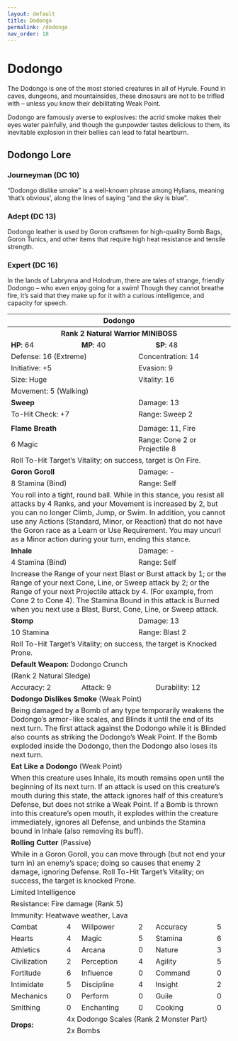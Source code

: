 ```yaml
---
layout: default
title: Dodongo
permalink: /dodongo
nav_order: 18
---
```


# Dodongo

The Dodongo is one of the most storied creatures in all of Hyrule. Found in caves, dungeons, and mountainsides, these dinosaurs are not to be trifled with – unless 
you know their debilitating Weak Point.

Dodongo are famously averse to explosives: the acrid smoke makes their eyes water painfully, and though the gunpowder tastes delicious to them, its inevitable explosion in their bellies can lead to fatal heartburn.

## Dodongo Lore

### Journeyman (DC 10)

“Dodongo dislike smoke” is a well-known phrase among Hylians, meaning ‘that’s obvious’, along the lines of saying “and the sky is blue”. 

### Adept (DC 13)

Dodongo leather is used by Goron craftsmen for high-quality Bomb Bags, Goron Tunics, and other items that require high heat resistance and tensile strength.

### Expert (DC 16)

In the lands of Labrynna and Holodrum, there are tales of strange, friendly Dodongo – who even enjoy going for a swim! Though they cannot breathe fire, it’s said that they make up for it with a curious intelligence, and capacity for speech.

<table class="creature-table">
  <thead>
    <tr>
      <th colspan="6" class="fs-6 text-grey-lt-000 creature-title-bg">Dodongo</th>
    </tr>
    <tr>
      <th colspan="6" class="fs-5 text-grey-lt-000 creature-title-bg">Rank 2 Natural Warrior MINIBOSS</th>
    </tr>
    <tr>
      <td class="text-grey-dk-300 creature-content-bg-dark" colspan="2">
        <strong>HP</strong>: 64
      </td>
      <td class="text-grey-dk-300 creature-content-bg-dark" colspan="2">
        <strong>MP</strong>: 40
      </td>
      <td class="text-grey-dk-300 creature-content-bg-dark" colspan="2">
        <strong>SP</strong>: 48
      </td>
    </tr>
    <tr>
      <td class="text-grey-dk-300 creature-content-bg-light" colspan="3">Defense: 16 (Extreme)</td>
      <td class="text-grey-dk-300 creature-content-bg-light" colspan="3">Concentration: 14</td>
    </tr>
    <tr>
      <td class="text-grey-dk-300 creature-content-bg-light" colspan="3">Initiative: +5</td>
      <td class="text-grey-dk-300 creature-content-bg-light" colspan="3">Evasion: 9</td>
    </tr>
    <tr>
      <td class="text-grey-dk-300 creature-content-bg-light" colspan="3">Size: Huge</td>
      <td class="text-grey-dk-300 creature-content-bg-light" colspan="3">Vitality: 16</td>
    </tr>
    <tr>
      <td class="text-grey-dk-300 creature-content-bg-light" colspan="6">Movement: 5 (Walking)</td>
    </tr>
    <tr>
      <td class="text-grey-dk-300 creature-content-bg-dark" colspan="3">
        <strong>Sweep</strong>
      </td>
      <td class="text-grey-dk-300 creature-content-bg-dark" colspan="3">Damage: 13</td>
    </tr>
    <tr>
      <td class="text-grey-dk-300 creature-content-bg-dark" colspan="3">To-Hit Check: +7</td>
      <td class="text-grey-dk-300 creature-content-bg-dark" colspan="3">Range: Sweep 2</td>
    </tr>
    <tr>
      <td class="text-grey-dk-300 creature-content-bg-dark fs-2" colspan="6"></td>
    </tr>
    <tr>
      <td class="text-grey-dk-300 creature-content-bg-light" colspan="3">
        <strong>Flame Breath</strong>
      </td>
      <td class="text-grey-dk-300 creature-content-bg-light" colspan="3">Damage: 11, Fire</td>
    </tr>
    <tr class="text-grey-dk-300 creature-content-bg-light">
      <td class="text-grey-dk-300 creature-content-bg-light" colspan="3">6 Magic</td>
      <td class="text-grey-dk-300 creature-content-bg-light" colspan="3">Range: Cone 2 or Projectile 8</td>
    </tr>
    <tr>
      <td class="text-grey-dk-300 creature-content-bg-light fs-2" colspan="6">Roll To-Hit Target’s Vitality; on success, target is On Fire.</td>
    </tr>
    <tr>
      <td class="text-grey-dk-300 creature-content-bg-light" colspan="3">
        <strong>Goron Goroll</strong>
      </td>
      <td class="text-grey-dk-300 creature-content-bg-light" colspan="3">Damage: -</td>
    </tr>
    <tr class="text-grey-dk-300 creature-content-bg-light">
      <td class="text-grey-dk-300 creature-content-bg-light" colspan="3">8 Stamina (Bind)</td>
      <td class="text-grey-dk-300 creature-content-bg-light" colspan="3">Range: Self</td>
    </tr>
    <tr>
      <td class="text-grey-dk-300 creature-content-bg-light fs-2" colspan="6">You roll into a tight, round ball. While in this stance, you resist all attacks by 4 Ranks, and your Movement is increased by 2, but you can no longer Climb, Jump, or Swim. In addition, you cannot use any Actions (Standard, Minor, or Reaction) that do not have the Goron race as a Learn or Use Requirement. You may uncurl as a Minor action during your turn, ending this stance.</td>
    </tr>
    <tr>
      <td class="text-grey-dk-300 creature-content-bg-light" colspan="3">
        <strong>Inhale</strong>
      </td>
      <td class="text-grey-dk-300 creature-content-bg-light" colspan="3">Damage: -</td>
    </tr>
    <tr class="text-grey-dk-300 creature-content-bg-light">
      <td class="text-grey-dk-300 creature-content-bg-light" colspan="3">4 Stamina (Bind)</td>
      <td class="text-grey-dk-300 creature-content-bg-light" colspan="3">Range: Self</td>
    </tr>
    <tr>
      <td class="text-grey-dk-300 creature-content-bg-light fs-2" colspan="6">Increase the Range of your next Blast or Burst attack by 1; or the Range of your next Cone, Line, or Sweep attack by 2; or the Range of your next Projectile attack by 4. (For example, from Cone 2 to Cone 4). The Stamina Bound in this attack is Burned when you next use a Blast, Burst, Cone, Line, or Sweep attack.</td>
    </tr>
    <tr>
      <td class="text-grey-dk-300 creature-content-bg-light" colspan="3">
        <strong>Stomp</strong>
      </td>
      <td class="text-grey-dk-300 creature-content-bg-light" colspan="3">Damage: 13</td>
    </tr>
    <tr class="text-grey-dk-300 creature-content-bg-light">
      <td class="text-grey-dk-300 creature-content-bg-light" colspan="3">10 Stamina</td>
      <td class="text-grey-dk-300 creature-content-bg-light" colspan="3">Range: Blast 2</td>
    </tr>
    <tr>
      <td class="text-grey-dk-300 creature-content-bg-light fs-2" colspan="6">Roll To-Hit Target’s Vitality; on success, the target is Knocked Prone.
</td>
    </tr>
    <tr>
      <td class="text-grey-dk-300 creature-content-bg-dark" colspan="6">
        <strong>Default Weapon: </strong>Dodongo Crunch
      </td>
    </tr>
    <tr>
      <td class="text-grey-dk-300 creature-content-bg-dark" colspan="6">(Rank 2 Natural Sledge)</td>
    </tr>
    <tr>
      <td class="text-grey-dk-300 creature-content-bg-dark" colspan="2">Accuracy: 2</td>
      <td class="text-grey-dk-300 creature-content-bg-dark" colspan="2">Attack: 9</td>
      <td class="text-grey-dk-300 creature-content-bg-dark" colspan="2">Durability: 12</td>
    </tr>
    <tr>
      <td class="text-grey-dk-300 creature-content-bg-light" colspan="6">
        <strong>Dodongo Dislikes Smoke</strong> (Weak Point)
      </td>
    </tr>
    <tr>
      <td class="text-grey-dk-300 creature-content-bg-light fs-2" colspan="6">Being damaged by a Bomb of any type temporarily weakens the Dodongo’s armor-like scales, and Blinds it until the end of its next turn. The first attack against the Dodongo while it is Blinded also counts as striking the Dodongo’s Weak Point. If the Bomb exploded inside the Dodongo, then the Dodongo also loses its next turn.</td>
    </tr>
    <tr>
      <td class="text-grey-dk-300 creature-content-bg-light" colspan="6">
        <strong>Eat Like a Dodongo</strong> (Weak Point)
      </td>
    </tr>
    <tr>
      <td class="text-grey-dk-300 creature-content-bg-light fs-2" colspan="6">When this creature uses Inhale, its mouth remains open until the beginning of its next turn. If an attack is used on this creature’s mouth during this state, the attack ignores half of this creature’s Defense, but does not strike a Weak Point. If a Bomb is thrown into this creature’s open mouth, it explodes within the creature immediately, ignores all Defense, and unbinds the Stamina bound in Inhale (also removing its buff).</td>
    </tr>
    <tr>
      <td class="text-grey-dk-300 creature-content-bg-light" colspan="6">
        <strong>Rolling Cutter</strong> (Passive)
      </td>
    </tr>
    <tr>
      <td class="text-grey-dk-300 creature-content-bg-light fs-2" colspan="6">While in a Goron Goroll, you can move through (but not end your turn in) an enemy’s space; doing so causes that enemy 2 damage, ignoring Defense. Roll To-Hit Target’s Vitality; on success, the target is knocked Prone.</td>
    </tr>
    <tr>
      <td class="text-grey-dk-300 creature-content-bg-dark fs-4" colspan="6">Limited Intelligence</td>
    </tr>
    <tr>
      <td class="text-grey-dk-300 creature-content-bg-dark fs-4" colspan="6">Resistance: Fire damage (Rank 5)</td>
    </tr>
    <tr>
      <td class="text-grey-dk-300 creature-content-bg-dark fs-4" colspan="6">Immunity: Heatwave weather, Lava</td>
    </tr>
    <tr>
      <td class="text-grey-dk-300 creature-content-bg-dark fs-2">Combat</td>
      <td class="text-grey-dk-300 creature-content-bg-dark fs-2">4</td>
      <td class="text-grey-dk-300 creature-content-bg-dark fs-2">Willpower</td>
      <td class="text-grey-dk-300 creature-content-bg-dark fs-2">2</td>
      <td class="text-grey-dk-300 creature-content-bg-dark fs-2">Accuracy</td>
      <td class="text-grey-dk-300 creature-content-bg-dark fs-2">5</td>
    </tr>
    <tr class="text-grey-dk-300 creature-content-bg-dark fs-2">
      <td class="text-grey-dk-300 creature-content-bg-dark fs-2">Hearts</td>
      <td class="text-grey-dk-300 creature-content-bg-dark fs-2">4</td>
      <td class="text-grey-dk-300 creature-content-bg-dark fs-2">Magic</td>
      <td class="text-grey-dk-300 creature-content-bg-dark fs-2">5</td>
      <td class="text-grey-dk-300 creature-content-bg-dark fs-2">Stamina</td>
      <td class="text-grey-dk-300 creature-content-bg-dark fs-2">6</td>
    </tr>
    <tr class="text-grey-dk-300 creature-content-bg-dark fs-2">
      <td class="text-grey-dk-300 creature-content-bg-dark fs-2">Athletics</td>
      <td class="text-grey-dk-300 creature-content-bg-dark fs-2">4</td>
      <td class="text-grey-dk-300 creature-content-bg-dark fs-2">Arcana</td>
      <td class="text-grey-dk-300 creature-content-bg-dark fs-2">0</td>
      <td class="text-grey-dk-300 creature-content-bg-dark fs-2">Nature</td>
      <td class="text-grey-dk-300 creature-content-bg-dark fs-2">3</td>
    </tr>
    <tr class="text-grey-dk-300 creature-content-bg-dark fs-2">
      <td class="text-grey-dk-300 creature-content-bg-dark fs-2">Civilization</td>
      <td class="text-grey-dk-300 creature-content-bg-dark fs-2">2</td>
      <td class="text-grey-dk-300 creature-content-bg-dark fs-2">Perception</td>
      <td class="text-grey-dk-300 creature-content-bg-dark fs-2">4</td>
      <td class="text-grey-dk-300 creature-content-bg-dark fs-2">Agility</td>
      <td class="text-grey-dk-300 creature-content-bg-dark fs-2">5</td>
    </tr>
    <tr class="text-grey-dk-300 creature-content-bg-dark fs-2">
      <td class="text-grey-dk-300 creature-content-bg-dark fs-2">Fortitude</td>
      <td class="text-grey-dk-300 creature-content-bg-dark fs-2">6</td>
      <td class="text-grey-dk-300 creature-content-bg-dark fs-2">Influence</td>
      <td class="text-grey-dk-300 creature-content-bg-dark fs-2">0</td>
      <td class="text-grey-dk-300 creature-content-bg-dark fs-2">Command</td>
      <td class="text-grey-dk-300 creature-content-bg-dark fs-2">0</td>
    </tr>
    <tr class="text-grey-dk-300 creature-content-bg-dark fs-2">
      <td class="text-grey-dk-300 creature-content-bg-dark fs-2">Intimidate</td>
      <td class="text-grey-dk-300 creature-content-bg-dark fs-2">5</td>
      <td class="text-grey-dk-300 creature-content-bg-dark fs-2">Discipline</td>
      <td class="text-grey-dk-300 creature-content-bg-dark fs-2">4</td>
      <td class="text-grey-dk-300 creature-content-bg-dark fs-2">Insight</td>
      <td class="text-grey-dk-300 creature-content-bg-dark fs-2">2</td>
    </tr>
    <tr class="text-grey-dk-300 creature-content-bg-dark fs-2">
      <td class="text-grey-dk-300 creature-content-bg-dark fs-2">Mechanics</td>
      <td class="text-grey-dk-300 creature-content-bg-dark fs-2">0</td>
      <td class="text-grey-dk-300 creature-content-bg-dark fs-2">Perform</td>
      <td class="text-grey-dk-300 creature-content-bg-dark fs-2">0</td>
      <td class="text-grey-dk-300 creature-content-bg-dark fs-2">Guile</td>
      <td class="text-grey-dk-300 creature-content-bg-dark fs-2">0</td>
    </tr>
    <tr class="text-grey-dk-300 creature-content-bg-dark fs-2">
      <td class="text-grey-dk-300 creature-content-bg-dark fs-2">Smithing</td>
      <td class="text-grey-dk-300 creature-content-bg-dark fs-2">0</td>
      <td class="text-grey-dk-300 creature-content-bg-dark fs-2">Enchanting</td>
      <td class="text-grey-dk-300 creature-content-bg-dark fs-2">0</td>
      <td class="text-grey-dk-300 creature-content-bg-dark fs-2">Cooking</td>
      <td class="text-grey-dk-300 creature-content-bg-dark fs-2">0</td>
    </tr>
    <tr>
      <td class="text-grey-dk-300 creature-content-bg-light" rowspan="2">
        <strong>Drops:</strong>
      </td>
      <td class="text-grey-dk-300 creature-content-bg-light" colspan="5">4x Dodongo Scales (Rank 2 Monster Part)</td>
    </tr>
    <tr>
      <td class="text-grey-dk-300 creature-content-bg-light" colspan="5">2x Bombs</td>
    </tr>
  </thead>
</table>
